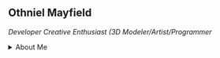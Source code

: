 ## Othniel Mayfield
_Developer Creative Enthusiast (3D Modeler/Artist/Programmer_

<details> <summary> About Me </summary>

- Persuing an Associates Degree in Game Development
- Types of skills include:
    - 3D Modeling experience
    - Muliplayer map creation (Blockout, Modeling)  
    - Texturing experience (Substance Designer + Painter) <img src="https://assets.streamlinehq.com/image/private/w_300,h_300,ar_1/f_auto/v1/icons/video-games/unreal-engine-qdh1c46xy8c1nedruo2v5.png/unreal-engine-xwo7bd8vu6fzpnkcifgtu.png?_a=DATAg1AAZAA0" align="top" height="35">(Unreal Engine)
    - 
- 2 Years of being a freelance video editor
</details>
